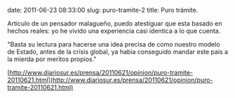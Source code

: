 date: 2011-06-23 08:33:00
slug: puro-tramite-2
title: Puro trámite.

    

Articulo de un pensador malagueño, puedo atestiguar que esta basado en hechos reales: yo he vivido una experiencia casi identica a lo que cuenta.

"Basta su lectura para hacerse una idea precisa de como nuestro modelo de Estado, antes de la crisis global, ya habia conseguido mandar este pais a la mierda por meritos propios."

[http://www.diariosur.es/prensa/20110621/opinion/puro-tramite-20110621.html](http://www.diariosur.es/prensa/20110621/opinion/puro-tramite-20110621.html)

  

